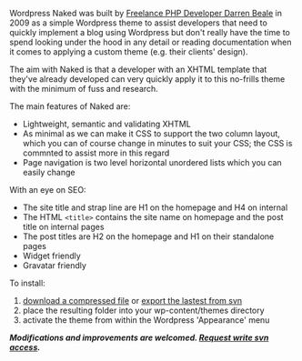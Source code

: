 Wordpress Naked was built by [Freelance PHP Developer Darren Beale](http://bealers.com/freelance-php-developer-darren-beale/) in 2009 as a simple Wordpress theme to assist developers that need to quickly implement a blog using Wordpress but don't really have the time to spend looking under the hood in any detail or reading documentation when it comes to applying a custom theme (e.g. their clients' design).

The aim with Naked is that a developer with an XHTML template that they've already developed can very quickly apply it to this no-frills theme with the minimum of fuss and research.

The main features of Naked are:

  * Lightweight, semantic and validating XHTML
  * As minimal as we can make it CSS to support the two column layout, which you can of course change in minutes to suit your CSS; the CSS is commnted to assist more in this regard
  * Page navigation is two level horizontal unordered lists which you can easily change

With an eye on SEO:
  * The site title and strap line are H1 on the homepage and H4 on internal
  * The HTML `<title>` contains the site name on homepage and the post title on internal pages
  * The post titles are H2 on the homepage and H1 on their standalone pages
  * Widget friendly
  * Gravatar friendly

To install:
  1. [download a compressed file](http://code.google.com/p/wordpress-naked/downloads/list) or [export the lastest from svn](http://code.google.com/p/wordpress-naked/source/checkout)
  1. place the resulting folder into your wp-content/themes directory
  1. activate the theme from within the Wordpress 'Appearance' menu

**_Modifications and improvements are welcomed. [Request write svn access](mailto:naked@siftware.co.uk)._**

